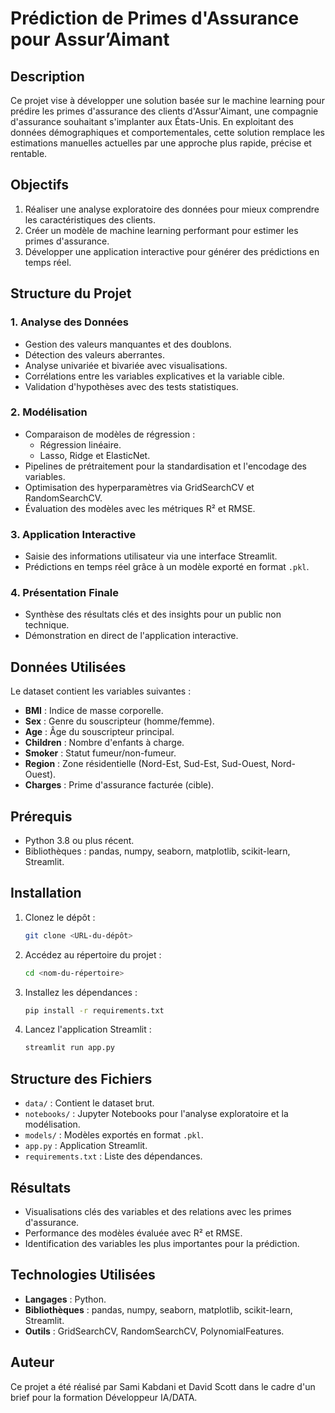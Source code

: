 # Prédiction de Primes d'Assurance pour Assur’Aimant

## Description
Ce projet vise à développer une solution basée sur le machine learning pour prédire les primes d'assurance des clients d'Assur'Aimant, une compagnie d'assurance souhaitant s'implanter aux États-Unis. En exploitant des données démographiques et comportementales, cette solution remplace les estimations manuelles actuelles par une approche plus rapide, précise et rentable.

## Objectifs
1. Réaliser une analyse exploratoire des données pour mieux comprendre les caractéristiques des clients.
2. Créer un modèle de machine learning performant pour estimer les primes d'assurance.
3. Développer une application interactive pour générer des prédictions en temps réel.

## Structure du Projet

### 1. Analyse des Données
- Gestion des valeurs manquantes et des doublons.
- Détection des valeurs aberrantes.
- Analyse univariée et bivariée avec visualisations.
- Corrélations entre les variables explicatives et la variable cible.
- Validation d'hypothèses avec des tests statistiques.

### 2. Modélisation
- Comparaison de modèles de régression :
  - Régression linéaire.
  - Lasso, Ridge et ElasticNet.
- Pipelines de prétraitement pour la standardisation et l'encodage des variables.
- Optimisation des hyperparamètres via GridSearchCV et RandomSearchCV.
- Évaluation des modèles avec les métriques R² et RMSE.

### 3. Application Interactive
- Saisie des informations utilisateur via une interface Streamlit.
- Prédictions en temps réel grâce à un modèle exporté en format `.pkl`.

### 4. Présentation Finale
- Synthèse des résultats clés et des insights pour un public non technique.
- Démonstration en direct de l'application interactive.

## Données Utilisées
Le dataset contient les variables suivantes :
- **BMI** : Indice de masse corporelle.
- **Sex** : Genre du souscripteur (homme/femme).
- **Age** : Âge du souscripteur principal.
- **Children** : Nombre d'enfants à charge.
- **Smoker** : Statut fumeur/non-fumeur.
- **Region** : Zone résidentielle (Nord-Est, Sud-Est, Sud-Ouest, Nord-Ouest).
- **Charges** : Prime d'assurance facturée (cible).

## Prérequis
- Python 3.8 ou plus récent.
- Bibliothèques : pandas, numpy, seaborn, matplotlib, scikit-learn, Streamlit.

## Installation
1. Clonez le dépôt :
   ```bash
   git clone <URL-du-dépôt>
   ```
2. Accédez au répertoire du projet :
   ```bash
   cd <nom-du-répertoire>
   ```
3. Installez les dépendances :
   ```bash
   pip install -r requirements.txt
   ```
4. Lancez l'application Streamlit :
   ```bash
   streamlit run app.py
   ```

## Structure des Fichiers
- `data/` : Contient le dataset brut.
- `notebooks/` : Jupyter Notebooks pour l'analyse exploratoire et la modélisation.
- `models/` : Modèles exportés en format `.pkl`.
- `app.py` : Application Streamlit.
- `requirements.txt` : Liste des dépendances.

## Résultats
- Visualisations clés des variables et des relations avec les primes d'assurance.
- Performance des modèles évaluée avec R² et RMSE.
- Identification des variables les plus importantes pour la prédiction.

## Technologies Utilisées
- **Langages** : Python.
- **Bibliothèques** : pandas, numpy, seaborn, matplotlib, scikit-learn, Streamlit.
- **Outils** : GridSearchCV, RandomSearchCV, PolynomialFeatures.

## Auteur
Ce projet a été réalisé par Sami Kabdani et David Scott dans le cadre d'un brief pour la formation Développeur IA/DATA.
